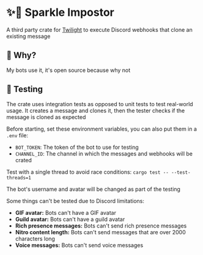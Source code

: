 # ✨🥸 Sparkle Impostor

A third party crate for [Twilight](https://github.com/twilight-rs/twilight) to execute Discord webhooks that clone an
existing message

## 🤷 Why?

My bots use it, it's open source because why not

## 🧪 Testing

The crate uses integration tests as opposed to unit tests to test real-world usage. It creates a message and clones it,
then the tester checks if the message is cloned as expected

Before starting, set these environment variables, you can also put them in a `.env` file:

- `BOT_TOKEN`: The token of the bot to use for testing
- `CHANNEL_ID`: The channel in which the messages and webhooks will be crated

Test with a single thread to avoid race conditions: `cargo test -- --test-threads=1`

The bot's username and avatar will be changed as part of the testing

Some things can't be tested due to Discord limitations:

- **GIF avatar:** Bots can't have a GIF avatar
- **Guild avatar:** Bots can't have a guild avatar
- **Rich presence messages:** Bots can't send rich presence messages
- **Nitro content length:** Bots can't send messages that are over 2000 characters long
- **Voice messages:** Bots can't send voice messages